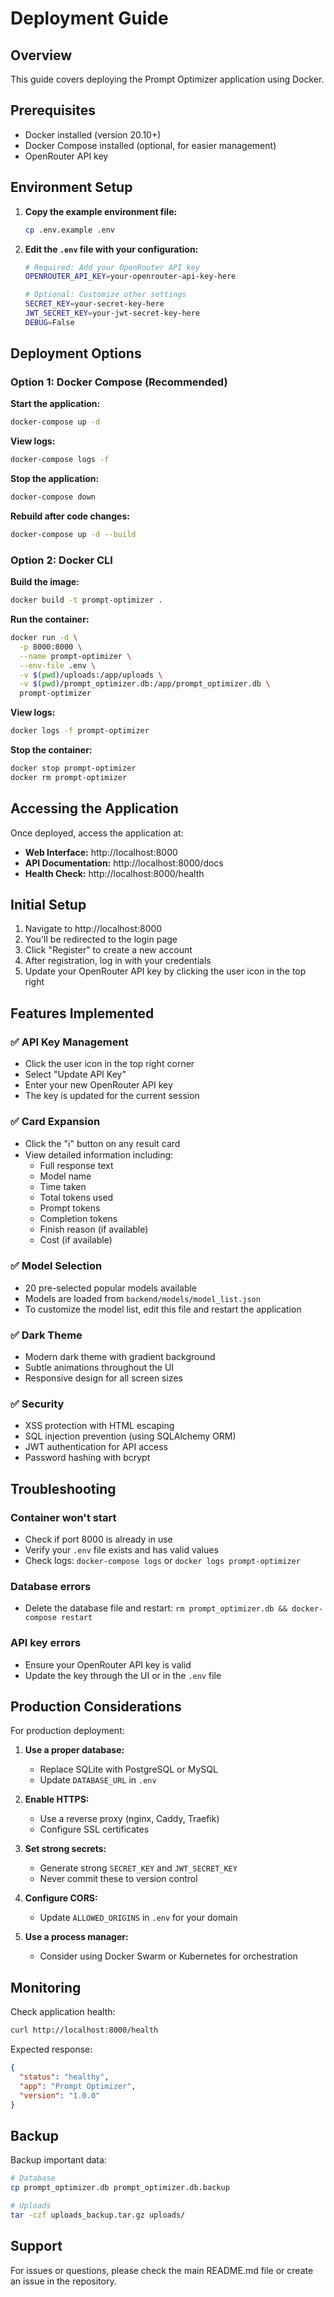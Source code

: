 # Deployment Guide

## Overview
This guide covers deploying the Prompt Optimizer application using Docker.

## Prerequisites
- Docker installed (version 20.10+)
- Docker Compose installed (optional, for easier management)
- OpenRouter API key

## Environment Setup

1. **Copy the example environment file:**
   ```bash
   cp .env.example .env
   ```

2. **Edit the `.env` file with your configuration:**
   ```bash
   # Required: Add your OpenRouter API key
   OPENROUTER_API_KEY=your-openrouter-api-key-here
   
   # Optional: Customize other settings
   SECRET_KEY=your-secret-key-here
   JWT_SECRET_KEY=your-jwt-secret-key-here
   DEBUG=False
   ```

## Deployment Options

### Option 1: Docker Compose (Recommended)

**Start the application:**
```bash
docker-compose up -d
```

**View logs:**
```bash
docker-compose logs -f
```

**Stop the application:**
```bash
docker-compose down
```

**Rebuild after code changes:**
```bash
docker-compose up -d --build
```

### Option 2: Docker CLI

**Build the image:**
```bash
docker build -t prompt-optimizer .
```

**Run the container:**
```bash
docker run -d \
  -p 8000:8000 \
  --name prompt-optimizer \
  --env-file .env \
  -v $(pwd)/uploads:/app/uploads \
  -v $(pwd)/prompt_optimizer.db:/app/prompt_optimizer.db \
  prompt-optimizer
```

**View logs:**
```bash
docker logs -f prompt-optimizer
```

**Stop the container:**
```bash
docker stop prompt-optimizer
docker rm prompt-optimizer
```

## Accessing the Application

Once deployed, access the application at:
- **Web Interface:** http://localhost:8000
- **API Documentation:** http://localhost:8000/docs
- **Health Check:** http://localhost:8000/health

## Initial Setup

1. Navigate to http://localhost:8000
2. You'll be redirected to the login page
3. Click "Register" to create a new account
4. After registration, log in with your credentials
5. Update your OpenRouter API key by clicking the user icon in the top right

## Features Implemented

### ✅ API Key Management
- Click the user icon in the top right corner
- Select "Update API Key"
- Enter your new OpenRouter API key
- The key is updated for the current session

### ✅ Card Expansion
- Click the "ℹ" button on any result card
- View detailed information including:
  - Full response text
  - Model name
  - Time taken
  - Total tokens used
  - Prompt tokens
  - Completion tokens
  - Finish reason (if available)
  - Cost (if available)

### ✅ Model Selection
- 20 pre-selected popular models available
- Models are loaded from `backend/models/model_list.json`
- To customize the model list, edit this file and restart the application

### ✅ Dark Theme
- Modern dark theme with gradient background
- Subtle animations throughout the UI
- Responsive design for all screen sizes

### ✅ Security
- XSS protection with HTML escaping
- SQL injection prevention (using SQLAlchemy ORM)
- JWT authentication for API access
- Password hashing with bcrypt

## Troubleshooting

### Container won't start
- Check if port 8000 is already in use
- Verify your `.env` file exists and has valid values
- Check logs: `docker-compose logs` or `docker logs prompt-optimizer`

### Database errors
- Delete the database file and restart: `rm prompt_optimizer.db && docker-compose restart`

### API key errors
- Ensure your OpenRouter API key is valid
- Update the key through the UI or in the `.env` file

## Production Considerations

For production deployment:

1. **Use a proper database:**
   - Replace SQLite with PostgreSQL or MySQL
   - Update `DATABASE_URL` in `.env`

2. **Enable HTTPS:**
   - Use a reverse proxy (nginx, Caddy, Traefik)
   - Configure SSL certificates

3. **Set strong secrets:**
   - Generate strong `SECRET_KEY` and `JWT_SECRET_KEY`
   - Never commit these to version control

4. **Configure CORS:**
   - Update `ALLOWED_ORIGINS` in `.env` for your domain

5. **Use a process manager:**
   - Consider using Docker Swarm or Kubernetes for orchestration

## Monitoring

Check application health:
```bash
curl http://localhost:8000/health
```

Expected response:
```json
{
  "status": "healthy",
  "app": "Prompt Optimizer",
  "version": "1.0.0"
}
```

## Backup

Backup important data:
```bash
# Database
cp prompt_optimizer.db prompt_optimizer.db.backup

# Uploads
tar -czf uploads_backup.tar.gz uploads/
```

## Support

For issues or questions, please check the main README.md file or create an issue in the repository.

